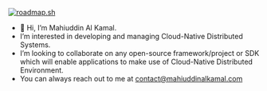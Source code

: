 [![roadmap.sh](https://roadmap.sh/card/wide/6724adf731d65c235d0505d1?variant=light)](https://roadmap.sh)

- 👋 Hi, I’m Mahiuddin Al Kamal.
- I’m interested in developing and managing Cloud-Native Distributed Systems.
- I’m looking to collaborate on any open-source framework/project or SDK which will enable applications to make use of Cloud-Native Distributed Environment. 
- You can always reach out to me at contact@mahiuddinalkamal.com
  
<!---
mahiuddinalkamal/mahiuddinalkamal is a ✨ special ✨ repository because its `README.md` (this file) appears on your GitHub profile.
You can click the Preview link to take a look at your changes.
--->
